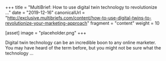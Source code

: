 +++
title = "MultiBrief: How to use digital twin technology to revolutionize ..."
date = "2019-12-16"
canonicalUrl = "http://exclusive.multibriefs.com/content/how-to-use-digital-twins-to-revolutionize-your-marketing-approach"
fragment = "content"
weight = 10

[asset]
    image = "placeholder.png"
+++

Digital twin technology can be an incredible boon to any online marketer. 
You may have heard of the term before, but you might not be sure what the 
technology ...
